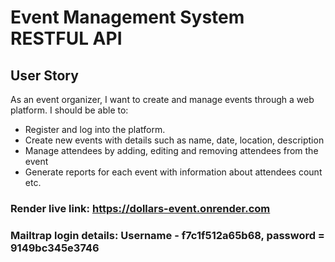 # Event Management System RESTFUL API

## User Story
As an event organizer, I want to create and manage events through a web platform. I should be able to:
- Register and log into the platform.
- Create new events with details such as name, date, location, description 
- Manage attendees by adding, editing and removing attendees from the event
- Generate reports for each event with information about attendees count etc.

### Render live link: https://dollars-event.onrender.com
### Mailtrap login details: Username - f7c1f512a65b68, password = 9149bc345e3746